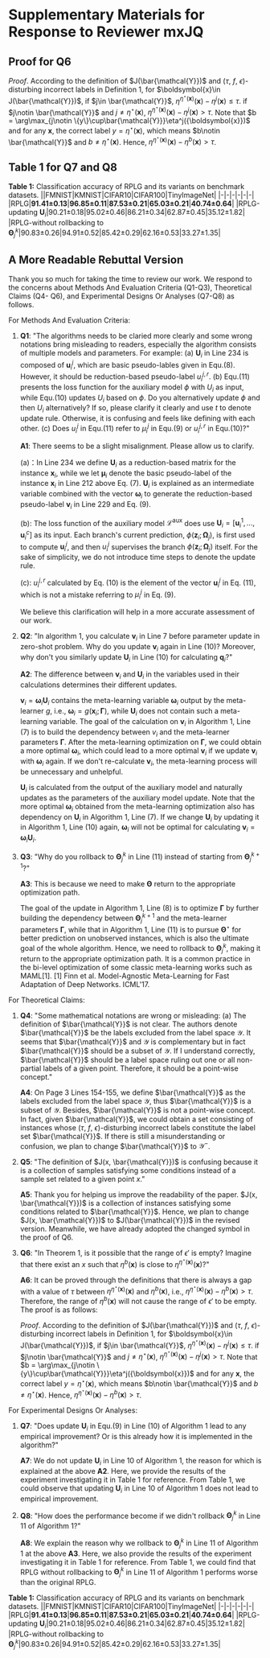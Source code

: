# Supplementary Materials for Response to Reviewer mxJQ
## Proof for Q6

_Proof_. According to the definition of $J(\bar{\mathcal{Y}})$ and ($\tau$, $f$, $\epsilon$)-disturbing incorrect labels in Definition 1, for $\boldsymbol{x}\in J(\bar{\mathcal{Y}})$, if $j\in \bar{\mathcal{Y}}$, $\eta^{\eta^{\star}(\boldsymbol{x})}(\boldsymbol{x})- \eta^j(\boldsymbol{x}) \leq \tau$. if $j\notin \bar{\mathcal{Y}}$ and $j\neq \eta^{\star}(\boldsymbol{x})$, $\eta^{\eta^{\star}(\boldsymbol{x})}(\boldsymbol{x})- \eta^j(\boldsymbol{x}) > \tau$. Note that $b = \arg\max_{j\notin \{y\}\cup\bar{\mathcal{Y}}}\eta^j({\boldsymbol{x}})$ and for any $\boldsymbol{x}$, the correct label $y=\eta^{\star}(\boldsymbol{x})$, which means $b\notin \bar{\mathcal{Y}}$ and $b\neq \eta^{\star}(\boldsymbol{x})$. Hence, $\eta^{\eta^{\star}(\boldsymbol{x})}(\boldsymbol{x})- \eta^b(\boldsymbol{x}) > \tau$.

## Table 1 for Q7 and Q8

**Table 1:** Classification accuracy of RPLG and its variants on benchmark datasets.
||FMNIST|KMNIST|CIFAR10|CIFAR100|TinyImageNet|
|-|-|-|-|-|-|
|RPLG|**91.41±0.13**|**96.85±0.11**|**87.53±0.21**|**65.03±0.21**|**40.74±0.64**|
|RPLG-updating $\mathbf{U}_i$|90.21±0.18|95.02±0.46|86.21±0.34|62.87±0.45|35.12±1.82|
|RPLG-without rollbacking to $\mathbf{\Theta}_j^k$|90.83±0.26|94.91±0.52|85.42±0.29|62.16±0.53|33.27±1.35|

## A More Readable Rebuttal Version

Thank you so much for taking the time to review our work. We respond to the concerns about Methods And Evaluation Criteria (Q1-Q3), Theoretical Claims (Q4- Q6), and Experimental Designs Or Analyses (Q7-Q8) as follows.

For Methods And Evaluation Criteria:

1. **Q1**: "The algorithms needs to be claried more clearly and some wrong notations bring misleading to readers, especially the algorithm consists of multiple models and parameters. For example: (a) $\mathbf{U}_i$ in Line 234 is composed of $\boldsymbol{u}_i^{j}$, which are basic pseudo-lables given in Equ.(8). However, it should be reduction-based pseudo-label $u_i^{j,r}$. (b) Equ.(11) presents the loss function for the auxiliary model $\phi$ with $U_i$ as input, while Equ.(10) updates $U_i$ based on $\phi$. Do you alternatively update $\phi$ and then $U_i$ alternatively? If so, please clarify it clearly and use $t$ to denote update rule. Otherwise, it is confusing and feels like defining with each other. (c) Does $u_i^j$ in Equ.(11) refer to $\mu_i^j$ in Equ.(9) or $u_i^{j,r}$ in Equ.(10)?"

    **A1**: There seems to be a slight misalignment. Please allow us to clarify.

    (a)：In Line 234 we define $\mathbf{U}_i$ as a reduction-based matrix for the instance $\boldsymbol{x}_i$, while we let $\boldsymbol{\mu}_i$ denote the basic pseudo-label of the instance $\boldsymbol{x}_i$ in Line 212 above Eq. (7). $\mathbf{U}_i$ is explained as an intermediate variable combined with the vector $\boldsymbol{\omega}_i$ to generate the reduction-based pseudo-label $\boldsymbol{v}_i$ in Line 229 and Eq. (9).

    (b): The loss function of the auxiliary model $\mathcal{L}^{\text{aux}}$ does use $\mathbf{U}_i=[\boldsymbol{u}_i^{1},..., \boldsymbol{u}_i^{c}]$ as its input. Each branch's current prediction, $\phi(\boldsymbol{z}_i;\mathbf{\Omega}_j)$, is first used to compute $\boldsymbol{u}_i^{j}$, and then $u_i^{j}$ supervises the branch $\phi(\boldsymbol{z}_i;\mathbf{\Omega}_j)$ itself. For the sake of simplicity, we do not introduce time steps to denote the update rule. 

    (c): $u_i^{j,r}$ calculated by Eq. (10) is the element of the vector $\boldsymbol{u}_i^j$ in Eq. (11), which is not a mistake referring to $\mu_i^j$ in Eq. (9).

    We believe this clarification will help in a more accurate assessment of our work.

2. **Q2**: "In algorithm 1, you calculate $\boldsymbol{v}_i$ in Line 7 before parameter update in zero-shot problem. Why do you update $\boldsymbol{v}_i$ again in Line (10)? Moreover, why don't you similarly update $\mathbf{U}_i$ in Line (10) for calculating $\boldsymbol{q}_i$?" 

    **A2**: The difference between $\boldsymbol{v}_i$ and $\mathbf{U}_i$ in the variables used in their calculations determines their different updates. 
    
    $\boldsymbol{v}_i = \boldsymbol{\omega}_i\mathbf{U}_i$ contains the meta-learning variable $\boldsymbol{\omega}_i$ output by the meta-learner $g$, i.e., $\boldsymbol{\omega}_i = g(\boldsymbol{x}_i;\mathbf{\Gamma})$, while $\mathbf{U}_i$ does not contain such a meta-learning variable. The goal of the calculation on $\boldsymbol{v}_i$ in Algorithm 1, Line (7) is to build the dependency between $v_i$ and the meta-learner parameters $\mathbf{\Gamma}$. After the meta-learning optimization on $\mathbf{\Gamma}$, we could obtain a more optimal $\boldsymbol{\omega}_i$, which could lead to a more optimal $\boldsymbol{v}_i$ if we update $\boldsymbol{v}_i$ with $\boldsymbol{\omega}_i$ again. If we don't re-calculate $\boldsymbol{v}_i$, the meta-learning process will be unnecessary and unhelpful.

    $\mathbf{U}_i$ is calculated from the output of the auxiliary model and naturally updates as the parameters of the auxiliary model update. Note that the more optimal $\boldsymbol{\omega}_i$ obtained from the meta-learning optimization also has dependency on $\mathbf{U}_i$ in Algorithm 1, Line (7). If we change $\mathbf{U}_i$ by updating it in Algorithm 1, Line (10) again, $\boldsymbol{\omega}_i$ will not be optimal for calculating $\boldsymbol{v}_i = \boldsymbol{\omega}_i\mathbf{U}_i$.

3. **Q3**: "Why do you rollback to $\mathbf{\Theta}_j^k$ in Line (11) instead of starting from $\mathbf{\Theta}_j^{k+1}$?"

    **A3**: This is because we need to make $\mathbf{\Theta}$ return to the appropriate optimization path. 

    The goal of the update in Algorithm 1, Line (8) is to optimize $\mathbf{\Gamma}$ by further building the dependency between $\mathbf{\Theta}_j^{k+1}$ and the meta-learner parameters $\mathbf{\Gamma}$, while that in Algorithm 1, Line (11) is to pursue $\mathbf{\Theta}^{\star}$ for better prediction on unobserved instances, which is also the ultimate goal of the whole algorithm. Hence, we need to rollback to $\mathbf{\Theta}_j^k$, making it return to the appropriate optimization path. It is a common practice in the bi-level optimization of some classic meta-learning works such as MAML[1]. [1] Finn et al. Model-Agnostic Meta-Learning for Fast Adaptation of Deep Networks. ICML'17.


For Theoretical Claims:

1. **Q4**: "Some mathematical notations are wrong or misleading: (a) The definition of $\bar{\mathcal{Y}}$ is not clear. The authors denote $\bar{\mathcal{Y}}$ be the labels excluded from the label space $\mathcal{Y}$. It seems that $\bar{\mathcal{Y}}$ and $\mathcal{Y}$ is complementary but in fact $\bar{\mathcal{Y}}$ should be a subset of $\mathcal{Y}$. If I understand correctly, $\bar{\mathcal{Y}}$ should be a label space ruling out one or all non-partial labels of a given point. Therefore, it should be a point-wise concept."

    **A4**: On Page 3 Lines 154-155, we define $\bar{\mathcal{Y}}$ as the labels excluded from the label space $\mathcal{Y}$, thus $\bar{\mathcal{Y}}$ is a subset of $\mathcal{Y}$. Besides, $\bar{\mathcal{Y}}$ is not a point-wise concept. In fact, given $\bar{\mathcal{Y}}$, we could obtain a set consisting of instances whose ($\tau$, $f$, $\epsilon$)-disturbing incorrect labels constitute the label set $\bar{\mathcal{Y}}$. If there is still a misunderstanding or confusion, we plan to change $\bar{\mathcal{Y}}$ to $\mathcal{Y}^{-}$. 

2. **Q5**: "The definition of $J(x, \bar{\mathcal{Y}})$ is confusing because it is a collection of samples satisfying some conditions instead of a sample set related to a given point $x$."

    **A5**: Thank you for helping us improve the readability of the paper. $J(x, \bar{\mathcal{Y}})$ is a collection of instances satisfying some conditions related to $\bar{\mathcal{Y}}$. Hence, we plan to change $J(x, \bar{\mathcal{Y}})$ to $J(\bar{\mathcal{Y}})$ in the revised version. Meanwhile, we have already adopted the changed symbol in the proof of Q6. 

3. **Q6**: "In Theorem 1, is it possible that the range of $\epsilon'$ is empty? Imagine that there exist an $x$ such that $\eta^b(\boldsymbol{x})$ is close to $\eta^{\eta^{\star}(\boldsymbol{x})}(\boldsymbol{x})$?"

    **A6**: It can be proved through the definitions that there is always a gap with a value of $\tau$ between $\eta^{\eta^{\star}(\boldsymbol{x})}(\boldsymbol{x})$ and $\eta^b(\boldsymbol{x})$, i.e., $\eta^{\eta^{\star}(\boldsymbol{x})}(\boldsymbol{x})- \eta^b(\boldsymbol{x}) > \tau$. Therefore, the range of $\eta^b(\boldsymbol{x})$ will not cause the range of $\epsilon'$ to be empty. The proof is as follows:
    
    _Proof_. According to the definition of $J(\bar{\mathcal{Y}})$ and ($\tau$, $f$, $\epsilon$)-disturbing incorrect labels in Definition 1, for $\boldsymbol{x}\in J(\bar{\mathcal{Y}})$, if $j\in \bar{\mathcal{Y}}$, $\eta^{\eta^{\star}(\boldsymbol{x})}(\boldsymbol{x})- \eta^j(\boldsymbol{x}) \leq \tau$. if $j\notin \bar{\mathcal{Y}}$ and $j\neq \eta^{\star}(\boldsymbol{x})$, $\eta^{\eta^{\star}(\boldsymbol{x})}(\boldsymbol{x})- \eta^j(\boldsymbol{x}) > \tau$. Note that $b = \arg\max_{j\notin \{y\}\cup\bar{\mathcal{Y}}}\eta^j({\boldsymbol{x}})$ and for any $\boldsymbol{x}$, the correct label $y=\eta^{\star}(\boldsymbol{x})$, which means $b\notin \bar{\mathcal{Y}}$ and $b\neq \eta^{\star}(\boldsymbol{x})$. Hence, $\eta^{\eta^{\star}(\boldsymbol{x})}(\boldsymbol{x})- \eta^b(\boldsymbol{x}) > \tau$.
    

For Experimental Designs Or Analyses:

1. **Q7**: "Does update $\mathbf{U}_i$ in Equ.(9) in Line (10) of Algorithm 1 lead to any empirical improvement? Or is this already how it is implemented in the algorithm?"

    **A7**: We do not update $\mathbf{U}_i$ in Line 10 of Algorithm 1, the reason for which is explained at the above **A2**. Here, we provide the results of the experiment investigating it in Table 1 for reference. From Table 1, we could observe that updating $\mathbf{U}_i$ in Line 10 of Algorithm 1 does not lead to empirical improvement.

2. **Q8**: "How does the performance become if we didn't rollback $\mathbf{\Theta}_j^k$ in Line 11 of Algorithm 1?"

    **A8**: We explain the reason why we rollback to $\mathbf{\Theta}_j^k$ in Line 11 of Algorithm 1 at the above **A3**. Here, we also provide the results of the experiment investigating it in Table 1 for reference. From Table 1, we could find that RPLG without rollbacking to $\mathbf{\Theta}_j^k$ in Line 11 of Algorithm 1 performs worse than the original RPLG.

**Table 1:** Classification accuracy of RPLG and its variants on benchmark datasets.
||FMNIST|KMNIST|CIFAR10|CIFAR100|TinyImageNet|
|-|-|-|-|-|-|
|RPLG|**91.41±0.13**|**96.85±0.11**|**87.53±0.21**|**65.03±0.21**|**40.74±0.64**|
|RPLG-updating $\mathbf{U}_i$|90.21±0.18|95.02±0.46|86.21±0.34|62.87±0.45|35.12±1.82|
|RPLG-without rollbacking to $\mathbf{\Theta}_j^k$|90.83±0.26|94.91±0.52|85.42±0.29|62.16±0.53|33.27±1.35|
